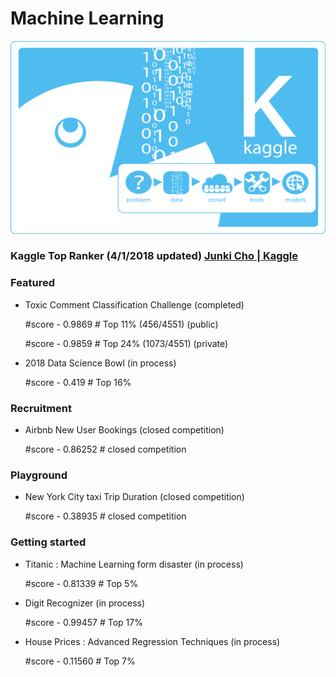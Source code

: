 # Machine Learning

![alt text](/image/KAGGLE+hUB101.png "cover_image")

### Kaggle Top Ranker (4/1/2018 updated) [Junki Cho | Kaggle](https://www.kaggle.com/jungi21cc)

### Featured

  - Toxic Comment Classification Challenge (completed)

      #score - 0.9869  # Top 11% (456/4551) (public)

      #score - 0.9859  # Top 24% (1073/4551) (private)

  - 2018 Data Science Bowl (in process)

      #score - 0.419  # Top 16%

### Recruitment

  - Airbnb New User Bookings (closed competition)

      #score - 0.86252 # closed competition


### Playground

  - New York City taxi Trip Duration (closed competition)

      #score - 0.38935 # closed competition

### Getting started

  - Titanic : Machine Learning form disaster (in process)

      #score - 0.81339 # Top 5%

  - Digit Recognizer (in process)

      #score - 0.99457 # Top 17%

  - House Prices : Advanced Regression Techniques (in process)

      #score - 0.11560 # Top 7%
